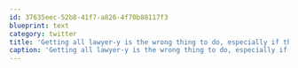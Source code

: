 ```yaml
---
id: 37635eec-52b8-41f7-a826-4f70b88117f3
blueprint: text
category: twitter
title: 'Getting all lawyer-y is the wrong thing to do, especially if the original finder did actually call #Apple to report the found device.'
caption: 'Getting all lawyer-y is the wrong thing to do, especially if the original finder did actually call <span class="hashtag hashtag_local">#<a href="http://tweettemp.darylchymko.ca/?tag=apple">Apple</a> to report the found device.'
---
```

